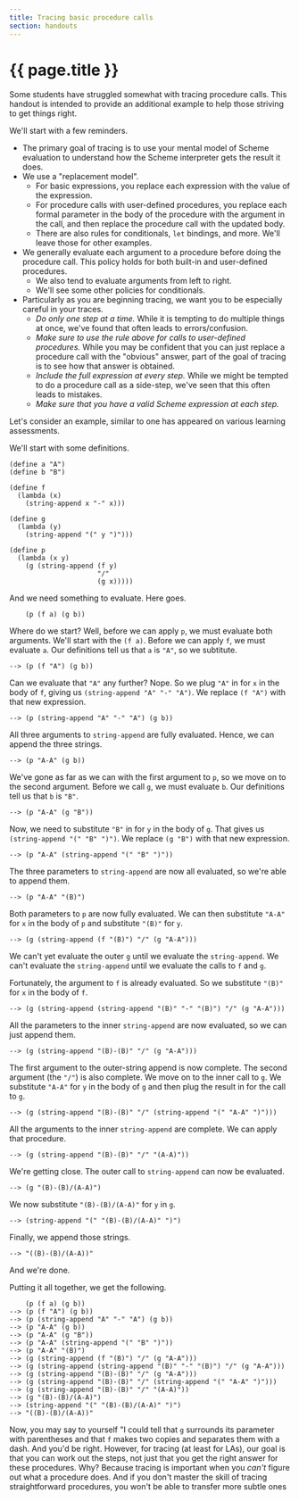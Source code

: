 ```yaml
---
title: Tracing basic procedure calls
section: handouts
---
```

# {{ page.title }}

Some students have struggled somewhat with tracing procedure calls. This handout is intended to provide an additional example to help those striving to get things right.

We'll start with a few reminders.

* The primary goal of tracing is to use your mental model of Scheme evaluation to understand how the Scheme interpreter gets the result it does.
* We use a "replacement model".
    * For basic expressions, you replace each expression with the value of the expression.
    * For procedure calls with user-defined procedures, you replace each formal parameter in the body of the procedure with the argument in the call, and then replace the procedure call with the updated body.
    * There are also rules for conditionals, `let` bindings, and more. We'll leave those for other examples.
* We generally evaluate each argument to a procedure before doing the procedure call. This policy holds for both built-in and user-defined procedures.
    * We also tend to evaluate arguments from left to right.
    * We'll see some other policies for conditionals.
* Particularly as you are beginning tracing, we want you to be especially careful in your traces.
    * _Do only one step at a time._ While it is tempting to do multiple things at once, we've found that often leads to errors/confusion.
    * _Make sure to use the rule above for calls to user-defined procedures._ While you may be confident that you can just replace a procedure call with the "obvious" answer, part of the goal of tracing is to see how that answer is obtained.
    * _Include the full expression at every step._ While we might be tempted to do a procedure call as a side-step, we've seen that this often leads to mistakes.
    * _Make sure that you have a valid Scheme expression at each step._

Let's consider an example, similar to one has appeared on various learning assessments.

We'll start with some definitions.

```
(define a "A")
(define b "B")

(define f
  (lambda (x)
    (string-append x "-" x)))

(define g
  (lambda (y)
    (string-append "(" y ")")))

(define p
  (lambda (x y)
    (g (string-append (f y)
                      "/"
                      (g x)))))

```

And we need something to evaluate.  Here goes.

```
    (p (f a) (g b))
```

Where do we start? Well, before we can apply `p`, we must evaluate both arguments. We'll start with the `(f a)`. Before we can apply `f`, we must evaluate `a`.  Our definitions tell us that `a` is `"A"`, so we subtitute.

```
--> (p (f "A") (g b))
```

Can we evaluate that `"A"` any further? Nope. So we plug `"A"` in for `x` in the body of `f`, giving us `(string-append "A" "-" "A")`. We replace `(f "A")` with that new expression.

```
--> (p (string-append "A" "-" "A") (g b))
```

All three arguments to `string-append` are fully evaluated. Hence, we can append the three strings.

```
--> (p "A-A" (g b))
```

We've gone as far as we can with the first argument to `p`, so we move on to the second argument. Before we call `g`, we must evaluate `b`. Our definitions tell us that `b` is `"B"`.

```
--> (p "A-A" (g "B"))
```

Now, we need to substitute `"B"` in for `y` in the body of `g`. That gives us `(string-append "(" "B" ")")`. We replace `(g "B")` with that new expression.

```
--> (p "A-A" (string-append "(" "B" ")"))
```

The three parameters to `string-append` are now all evaluated, so we're able to append them.

```
--> (p "A-A" "(B)")
```

Both parameters to `p` are now fully evaluated. We can then substitute `"A-A"` for `x` in the body of `p` and substitute `"(B)"`  for `y`.

```
--> (g (string-append (f "(B)") "/" (g "A-A")))
```

We can't yet evaluate the outer `g` until we evaluate the `string-append`. We can't evaluate the `string-append` until we evaluate the calls to `f` and `g`.

Fortunately, the argument to `f` is already evaluated. So we substitute `"(B)"` for `x` in the body of `f`.

```
--> (g (string-append (string-append "(B)" "-" "(B)") "/" (g "A-A")))
```

All the parameters to the inner `string-append` are now evaluated, so we can just append them.

```
--> (g (string-append "(B)-(B)" "/" (g "A-A")))
```

The first argument to the outer-string append is now complete. The second argument (the `"/"`) is also complete. We move on to the inner call to `g`. We substitute `"A-A"` for `y` in the body of `g` and then plug the result in for the call to `g`.

```
--> (g (string-append "(B)-(B)" "/" (string-append "(" "A-A" ")")))
```

All the arguments to the inner `string-append` are complete. We can apply that procedure.

```
--> (g (string-append "(B)-(B)" "/" "(A-A)"))
```

We're getting close. The outer call to `string-append` can now be evaluated.

```
--> (g "(B)-(B)/(A-A)")
```

We now substitute `"(B)-(B)/(A-A)"` for `y` in `g`.

```
--> (string-append "(" "(B)-(B)/(A-A)" ")")
```

Finally, we append those strings.

```
--> "((B)-(B)/(A-A))"
```

And we're done.

Putting it all together, we get the following.

```
    (p (f a) (g b))
--> (p (f "A") (g b))
--> (p (string-append "A" "-" "A") (g b))
--> (p "A-A" (g b))
--> (p "A-A" (g "B"))
--> (p "A-A" (string-append "(" "B" ")"))
--> (p "A-A" "(B)")
--> (g (string-append (f "(B)") "/" (g "A-A")))
--> (g (string-append (string-append "(B)" "-" "(B)") "/" (g "A-A")))
--> (g (string-append "(B)-(B)" "/" (g "A-A")))
--> (g (string-append "(B)-(B)" "/" (string-append "(" "A-A" ")")))
--> (g (string-append "(B)-(B)" "/" "(A-A)"))
--> (g "(B)-(B)/(A-A)")
--> (string-append "(" "(B)-(B)/(A-A)" ")")
--> "((B)-(B)/(A-A))"
```

Now, you may say to yourself "I could tell that `g` surrounds its parameter with parentheses and that `f` makes two copies and separates them with a dash. And you'd be right. However, for tracing (at least for LAs), our goal is that you can work out the steps, not just that you get the right answer for these procedures. Why? Because tracing is important when you *can't* figure out what a procedure does. And if you don't master the skill of tracing straightforward procedures, you won't be able to transfer more subtle ones
